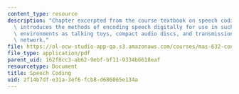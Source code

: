 ```yaml
---
content_type: resource
description: "Chapter excerpted from the course textbook on speech coding. This chapter\
  \ introduces the methods of encoding speech digitally for use in such \r\ndiverse\
  \ environments as talking toys, compact audio discs, and transmission over the telephone\
  \ network."
file: https://ol-ocw-studio-app-qa.s3.amazonaws.com/courses/mas-632-conversational-computer-systems-fall-2008/2f14b7dfe31a3ef6fcb8d686065e134a_schmandt_ch3.pdf
file_type: application/pdf
parent_uid: 162f8cc3-ab62-9ebf-bf11-9334b6618eaf
resourcetype: Document
title: Speech Coding
uid: 2f14b7df-e31a-3ef6-fcb8-d686065e134a
---
```

